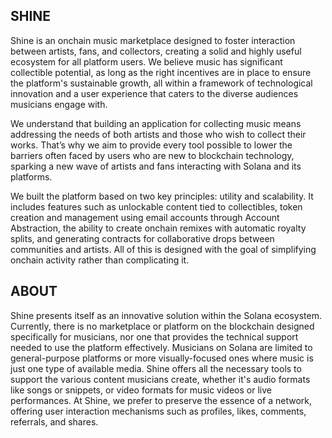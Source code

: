 ## SHINE

Shine is an onchain music marketplace designed to foster interaction between artists, fans, and collectors, creating a solid and highly useful ecosystem for all platform users. We believe music has significant collectible potential, as long as the right incentives are in place to ensure the platform's sustainable growth, all within a framework of technological innovation and a user experience that caters to the diverse audiences musicians engage with.

We understand that building an application for collecting music means addressing the needs of both artists and those who wish to collect their works. That’s why we aim to provide every tool possible to lower the barriers often faced by users who are new to blockchain technology, sparking a new wave of artists and fans interacting with Solana and its platforms.

We built the platform based on two key principles: utility and scalability. It includes features such as unlockable content tied to collectibles, token creation and management using email accounts through Account Abstraction, the ability to create onchain remixes with automatic royalty splits, and generating contracts for collaborative drops between communities and artists. All of this is designed with the goal of simplifying onchain activity rather than complicating it.

## ABOUT
Shine presents itself as an innovative solution within the Solana ecosystem. Currently, there is no marketplace or platform on the blockchain designed specifically for musicians, nor one that provides the technical support needed to use the platform effectively. Musicians on Solana are limited to general-purpose platforms or more visually-focused ones where music is just one type of available media. Shine offers all the necessary tools to support the various content musicians create, whether it's audio formats like songs or snippets, or video formats for music videos or live performances.  At Shine, we prefer to preserve the essence of a network, offering user interaction mechanisms such as profiles, likes, comments, referrals, and shares.

